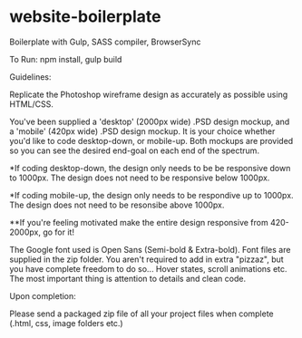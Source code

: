 # website-boilerplate
Boilerplate with Gulp, SASS compiler, BrowserSync

To Run:
npm install, gulp build


Guidelines:

Replicate the Photoshop wireframe design as accurately as possible using HTML/CSS. 

You've been supplied a 'desktop' (2000px wide) .PSD design mockup, and a 'mobile' (420px wide) .PSD design mockup. It is your choice whether you'd like to code desktop-down, or mobile-up. Both mockups are provided so you can see the desired end-goal on each end of the spectrum.

*If coding desktop-down, the design only needs to be be responsive down to 1000px. The design does not need to be responsive below 1000px.

*If coding mobile-up, the design only needs to be respondive up to 1000px. The design does not need to be resonsibe above 1000px.

**If you're feeling motivated make the entire design responsive from 420-2000px,  go for it!

The Google font used is Open Sans (Semi-bold & Extra-bold). Font files are supplied in the zip folder. You aren't required to add in extra "pizzaz", but you have complete freedom to do so... Hover states, scroll animations etc. The most important thing is attention to details and clean code.

Upon completion:

Please send a packaged zip file of all your project files when complete (.html, css, image folders etc.) 
